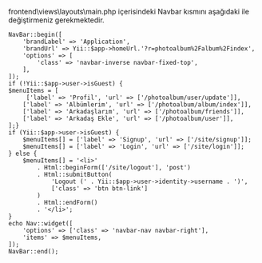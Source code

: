 frontend\views\layouts\main.php içerisindeki Navbar kısmını aşağıdaki ile değiştirmeniz gerekmektedir.




     
    NavBar::begin([
        'brandLabel' => 'Application',
        'brandUrl' => Yii::$app->homeUrl.'?r=photoalbum%2Falbum%2Findex',
        'options' => [
            'class' => 'navbar-inverse navbar-fixed-top',
        ],
    ]);
    if (!Yii::$app->user->isGuest) {
    $menuItems = [
         ['label' => 'Profil', 'url' => ['/photoalbum/user/update']],
        ['label' => 'Albümlerim', 'url' => ['/photoalbum/album/index']],
        ['label' => 'Arkadaşlarım', 'url' => ['/photoalbum/friends']],
        ['label' => 'Arkadaş Ekle', 'url' => ['/photoalbum/user']],
    ];}
    if (Yii::$app->user->isGuest) {
        $menuItems[] = ['label' => 'Signup', 'url' => ['/site/signup']];
        $menuItems[] = ['label' => 'Login', 'url' => ['/site/login']];
    } else {
        $menuItems[] = '<li>'
            . Html::beginForm(['/site/logout'], 'post')
            . Html::submitButton(
                'Logout (' . Yii::$app->user->identity->username . ')',
                ['class' => 'btn btn-link']
            )
            . Html::endForm()
            . '</li>';
    }
    echo Nav::widget([
        'options' => ['class' => 'navbar-nav navbar-right'],
        'items' => $menuItems,
    ]);
    NavBar::end();
    
